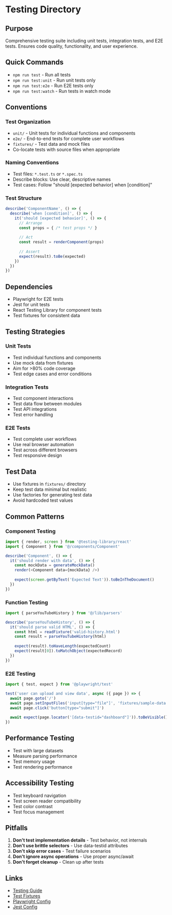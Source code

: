 # Testing Directory

## Purpose
Comprehensive testing suite including unit tests, integration tests, and E2E tests. Ensures code quality, functionality, and user experience.

## Quick Commands
- `npm run test` - Run all tests
- `npm run test:unit` - Run unit tests only
- `npm run test:e2e` - Run E2E tests only
- `npm run test:watch` - Run tests in watch mode

## Conventions

### Test Organization
- `unit/` - Unit tests for individual functions and components
- `e2e/` - End-to-end tests for complete user workflows
- `fixtures/` - Test data and mock files
- Co-locate tests with source files when appropriate

### Naming Conventions
- Test files: `*.test.ts` or `*.spec.ts`
- Describe blocks: Use clear, descriptive names
- Test cases: Follow "should [expected behavior] when [condition]"

### Test Structure
```typescript
describe('ComponentName', () => {
  describe('when [condition]', () => {
    it('should [expected behavior]', () => {
      // Arrange
      const props = { /* test props */ }
      
      // Act
      const result = renderComponent(props)
      
      // Assert
      expect(result).toBe(expected)
    })
  })
})
```

## Dependencies
- Playwright for E2E tests
- Jest for unit tests
- React Testing Library for component tests
- Test fixtures for consistent data

## Testing Strategies

### Unit Tests
- Test individual functions and components
- Use mock data from fixtures
- Aim for >80% code coverage
- Test edge cases and error conditions

### Integration Tests
- Test component interactions
- Test data flow between modules
- Test API integrations
- Test error handling

### E2E Tests
- Test complete user workflows
- Use real browser automation
- Test across different browsers
- Test responsive design

## Test Data
- Use fixtures in `fixtures/` directory
- Keep test data minimal but realistic
- Use factories for generating test data
- Avoid hardcoded test values

## Common Patterns

### Component Testing
```typescript
import { render, screen } from '@testing-library/react'
import { Component } from '@/components/Component'

describe('Component', () => {
  it('should render with data', () => {
    const mockData = generateMockData()
    render(<Component data={mockData} />)
    
    expect(screen.getByText('Expected Text')).toBeInTheDocument()
  })
})
```

### Function Testing
```typescript
import { parseYouTubeHistory } from '@/lib/parsers'

describe('parseYouTubeHistory', () => {
  it('should parse valid HTML', () => {
    const html = readFixture('valid-history.html')
    const result = parseYouTubeHistory(html)
    
    expect(result).toHaveLength(expectedCount)
    expect(result[0]).toMatchObject(expectedRecord)
  })
})
```

### E2E Testing
```typescript
import { test, expect } from '@playwright/test'

test('user can upload and view data', async ({ page }) => {
  await page.goto('/')
  await page.setInputFiles('input[type="file"]', 'fixtures/sample-data.html')
  await page.click('button[type="submit"]')
  
  await expect(page.locator('[data-testid="dashboard"]')).toBeVisible()
})
```

## Performance Testing
- Test with large datasets
- Measure parsing performance
- Test memory usage
- Test rendering performance

## Accessibility Testing
- Test keyboard navigation
- Test screen reader compatibility
- Test color contrast
- Test focus management

## Pitfalls
1. **Don't test implementation details** - Test behavior, not internals
2. **Don't use brittle selectors** - Use data-testid attributes
3. **Don't skip error cases** - Test failure scenarios
4. **Don't ignore async operations** - Use proper async/await
5. **Don't forget cleanup** - Clean up after tests

## Links
- [Testing Guide](../docs/development/testing.md)
- [Test Fixtures](./fixtures/)
- [Playwright Config](../playwright.config.ts)
- [Jest Config](../jest.config.js)